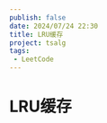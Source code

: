 ```yaml
---
publish: false
date: 2024/07/24 22:30
title: LRU缓存
project: tsalg
tags:
 - LeetCode
---
```


# LRU缓存
